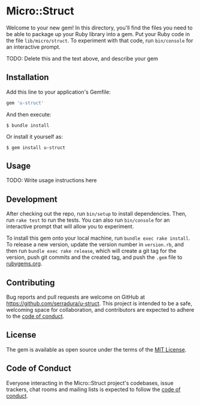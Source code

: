 # Micro::Struct

Welcome to your new gem! In this directory, you'll find the files you need to be able to package up your Ruby library into a gem. Put your Ruby code in the file `lib/micro/struct`. To experiment with that code, run `bin/console` for an interactive prompt.

TODO: Delete this and the text above, and describe your gem

## Installation

Add this line to your application's Gemfile:

```ruby
gem 'u-struct'
```

And then execute:

    $ bundle install

Or install it yourself as:

    $ gem install u-struct

## Usage

TODO: Write usage instructions here

## Development

After checking out the repo, run `bin/setup` to install dependencies. Then, run `rake test` to run the tests. You can also run `bin/console` for an interactive prompt that will allow you to experiment.

To install this gem onto your local machine, run `bundle exec rake install`. To release a new version, update the version number in `version.rb`, and then run `bundle exec rake release`, which will create a git tag for the version, push git commits and the created tag, and push the `.gem` file to [rubygems.org](https://rubygems.org).

## Contributing

Bug reports and pull requests are welcome on GitHub at https://github.com/serradura/u-struct. This project is intended to be a safe, welcoming space for collaboration, and contributors are expected to adhere to the [code of conduct](https://github.com/serradura/u-struct/blob/master/CODE_OF_CONDUCT.md).

## License

The gem is available as open source under the terms of the [MIT License](https://opensource.org/licenses/MIT).

## Code of Conduct

Everyone interacting in the Micro::Struct project's codebases, issue trackers, chat rooms and mailing lists is expected to follow the [code of conduct](https://github.com/serradura/u-struct/blob/master/CODE_OF_CONDUCT.md).
